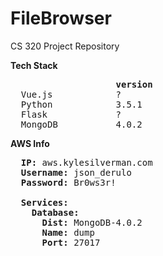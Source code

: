 # FileBrowser
CS 320 Project Repository

<b>Tech Stack</b> 
<pre>
                    <b>version</b>
  Vue.js            ?
  Python            3.5.1
  Flask             ?
  MongoDB           4.0.2
</pre>  
  
<b>AWS Info</b>
<pre>
  <b>IP:</b> aws.kylesilverman.com
  <b>Username:</b> json_derulo
  <b>Password:</b> Br0ws3r!
  
  <b>Services:</b>
    <b>Database:</b>
      <b>Dist:</b> MongoDB-4.0.2
      <b>Name:</b> dump
      <b>Port:</b> 27017
</pre>
